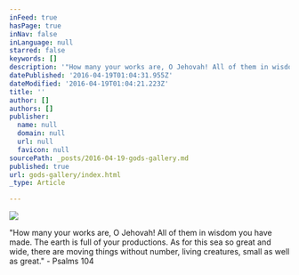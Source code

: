 ```yaml
---
inFeed: true
hasPage: true
inNav: false
inLanguage: null
starred: false
keywords: []
description: '"How many your works are, O Jehovah! All of them in wisdom you have made. The earth is full of your productions. As for this sea so great and wide, there are moving things without number, living creatures, small as well as great." - Psalms 104'
datePublished: '2016-04-19T01:04:31.955Z'
dateModified: '2016-04-19T01:04:21.223Z'
title: ''
author: []
authors: []
publisher:
  name: null
  domain: null
  url: null
  favicon: null
sourcePath: _posts/2016-04-19-gods-gallery.md
published: true
url: gods-gallery/index.html
_type: Article

---
```

![](https://the-grid-user-content.s3-us-west-2.amazonaws.com/4b0522a2-bf27-4d97-bcad-599faaa22b18.jpg)

"How many your works are, O Jehovah! All of them in wisdom you have made. The earth is full of your productions. As for this sea so great and wide, there are moving things without number, living creatures, small as well as great." - Psalms 104
